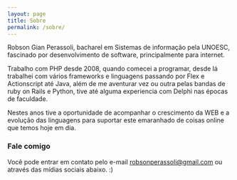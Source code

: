 ```yaml
---
layout: page
title: Sobre
permalink: /sobre/
---
```


Robson Gian Perassoli, bacharel em Sistemas de informação pela UNOESC, fascinado por desenvolvimento de software, principalmente para internet. 

Trabalho com PHP desde 2008, quando comecei a programar, desde lá trabalhei com vários frameworks e linguagens passando por Flex e Actionscript até Java, além de me aventurar vez ou outra pelas bandas de ruby on Rails e Python, tive até alguma experiencia com Delphi nas épocas de faculdade.

Nestes anos tive a oportunidade de acompanhar o crescimento da WEB e a evolução das linguagens para suportar este emaranhado de coisas online que temos hoje em dia.

### Fale comigo
Você pode entrar em contato pelo e-mail [robsonperassoli@gmail.com](mailto:robsonperassoli@gmail.com) ou através das mídias sociais abaixo. :)